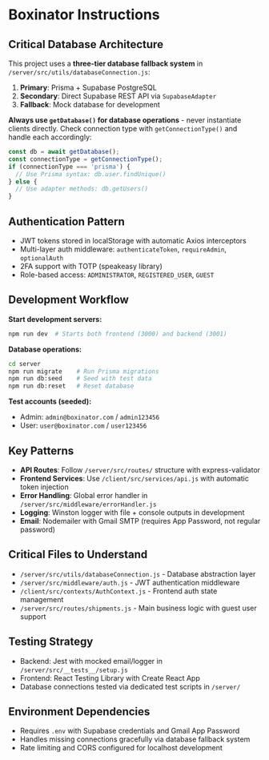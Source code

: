 <!-- Use this file to provide workspace-specific custom instructions to Copilot. For more details, visit https://code.visualstudio.com/docs/copilot/copilot-customization#_use-a-githubcopilotinstructionsmd-file -->

# Boxinator  Instructions

## Critical Database Architecture
This project uses a **three-tier database fallback system** in `/server/src/utils/databaseConnection.js`:
1. **Primary**: Prisma + Supabase PostgreSQL
2. **Secondary**: Direct Supabase REST API via `SupabaseAdapter` 
3. **Fallback**: Mock database for development

**Always use `getDatabase()` for database operations** - never instantiate clients directly. Check connection type with `getConnectionType()` and handle each accordingly:
```javascript
const db = await getDatabase();
const connectionType = getConnectionType();
if (connectionType === 'prisma') {
  // Use Prisma syntax: db.user.findUnique()
} else {
  // Use adapter methods: db.getUsers()
}
```

## Authentication Pattern
- JWT tokens stored in localStorage with automatic Axios interceptors
- Multi-layer auth middleware: `authenticateToken`, `requireAdmin`, `optionalAuth`
- 2FA support with TOTP (speakeasy library)
- Role-based access: `ADMINISTRATOR`, `REGISTERED_USER`, `GUEST`

## Development Workflow
**Start development servers:**
```bash
npm run dev  # Starts both frontend (3000) and backend (3001)
```

**Database operations:**
```bash
cd server
npm run migrate    # Run Prisma migrations
npm run db:seed    # Seed with test data
npm run db:reset   # Reset database
```

**Test accounts (seeded):**
- Admin: `admin@boxinator.com` / `admin123456`
- User: `user@boxinator.com` / `user123456`

## Key Patterns
- **API Routes**: Follow `/server/src/routes/` structure with express-validator
- **Frontend Services**: Use `/client/src/services/api.js` with automatic token injection
- **Error Handling**: Global error handler in `/server/src/middleware/errorHandler.js`
- **Logging**: Winston logger with file + console outputs in development
- **Email**: Nodemailer with Gmail SMTP (requires App Password, not regular password)

## Critical Files to Understand
- `/server/src/utils/databaseConnection.js` - Database abstraction layer
- `/server/src/middleware/auth.js` - JWT authentication middleware
- `/client/src/contexts/AuthContext.js` - Frontend auth state management
- `/server/src/routes/shipments.js` - Main business logic with guest user support

## Testing Strategy
- Backend: Jest with mocked email/logger in `/server/src/__tests__/setup.js`
- Frontend: React Testing Library with Create React App
- Database connections tested via dedicated test scripts in `/server/`

## Environment Dependencies
- Requires `.env` with Supabase credentials and Gmail App Password
- Handles missing connections gracefully via database fallback system
- Rate limiting and CORS configured for localhost development
